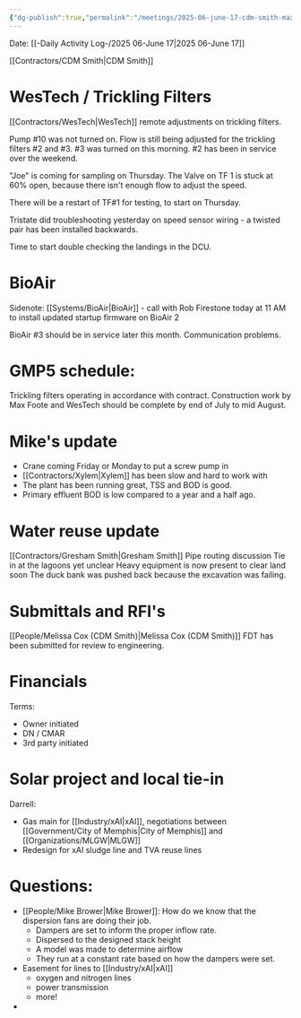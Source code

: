 ```yaml
---
{"dg-publish":true,"permalink":"/meetings/2025-06-june-17-cdm-smith-maxson-wwtf-monthly-progress-meeting/","noteIcon":"","created":"2025-07-07T14:23:45.956-05:00"}
---
```


Date: [[-Daily Activity Log-/2025 06-June 17\|2025 06-June 17]]

[[Contractors/CDM Smith\|CDM Smith]]

# WesTech / Trickling Filters
[[Contractors/WesTech\|WesTech]] remote adjustments on trickling filters.

Pump #10 was not turned on. Flow is still being adjusted for the trickling filters #2 and #3. #3 was turned on this morning. #2 has been in service over the weekend.

"Joe" is coming for sampling on Thursday. The Valve on TF 1 is stuck at 60% open, because there isn't enough flow to adjust the speed.

There will be a restart of TF#1 for testing, to start on Thursday.

Tristate did troubleshooting yesterday on speed sensor wiring - a twisted pair has been installed backwards.

Time to start double checking the landings in the DCU.
# BioAir

Sidenote: [[Systems/BioAir\|BioAir]] - call with Rob Firestone today at 11 AM to install updated startup firmware on BioAir 2

BioAir #3 should be in service later this month. Communication problems.
# GMP5 schedule:
Trickling filters operating in accordance with contract. Construction work by Max Foote and WesTech should be complete by end of July to mid August.

#  Mike's update
- Crane coming Friday or Monday to put a screw pump in
- [[Contractors/Xylem\|Xylem]] has been slow and hard to work with
- The plant has been running great, TSS and BOD is good.
- Primary effluent BOD is low compared to a year and a half ago.

# Water reuse update
[[Contractors/Gresham Smith\|Gresham Smith]]
Pipe routing discussion
Tie in at the lagoons yet unclear
Heavy equipment is now present to clear land soon
The duck bank was pushed back because the excavation was failing.

# Submittals and RFI's
[[People/Melissa Cox (CDM Smith)\|Melissa Cox (CDM Smith)]]
FDT has been submitted for review to engineering.

# Financials
Terms:
- Owner initiated
- DN / CMAR
- 3rd party initiated

# Solar project and local tie-in
Darrell:
- Gas main for [[Industry/xAI\|xAI]], negotiations between [[Government/City of Memphis\|City of Memphis]] and [[Organizations/MLGW\|MLGW]]
- Redesign for xAI sludge line and TVA reuse lines

# Questions:
- [[People/Mike Brower\|Mike Brower]]: How do we know that the dispersion fans are doing their job.
	- Dampers are set to inform the proper inflow rate.
	- Dispersed to the designed stack height
	- A model was made to determine airflow
	- They run at a constant rate based on how the dampers were set.
- Easement for lines to [[Industry/xAI\|xAI]]
	- oxygen and nitrogen lines
	- power transmission
	- more!
- 